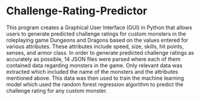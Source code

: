 # Challenge-Rating-Predictor

This program creates a Graphical User Interface (GUI) in Python that allows users to generate predicted challenge ratings for custom monsters in the roleplaying game Dungeons and Dragons based on the values entered for various attributes.
These attributes include speed, size, skills, hit points, senses, and armor class. In order to generate predicted challenge ratings as accurately as possible, 14 JSON files were parsed where
each of them contained data regarding monsters in the game. Only relevant data was extracted which included the name of the monsters and the attributes mentioned above.
This data was then used to train the machine learning model which used the random forest regression algorithm to predict the challenge rating for any custom monster.
